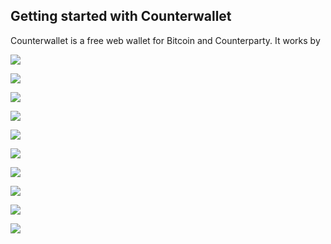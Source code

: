Getting started with Counterwallet
---------------------------

Counterwallet is a free web wallet for Bitcoin and Counterparty. It works by 

![](/_images/get_started1.png)

![](/_images/get_started2.png)

![](/_images/get_started3.png)

![](/_images/get_started4.png)

![](/_images/get_started5.png)

![](/_images/get_started6.png)

![](/_images/get_started7.png)

![](/_images/get_started8.png)

![](/_images/get_started9.png)

![](/_images/get_started10.png)
